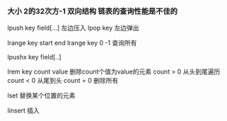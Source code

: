 ### 大小 2的32次方-1 双向结构 链表的查询性能是不佳的

lpush key field[...] 左边压入
lpop key 左边弹出

lrange key start end 
lrange key 0 -1 查询所有

lpushx key field[..]

lrem key count value 删除count个值为value的元素
count > 0 从头到尾遍历 count < 0 从尾到头
count = 0 删除所有

lset 替换某个位置的元素

linsert  插入

